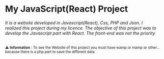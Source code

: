 # My JavaScript(React) Project

###### It is a website developed in Javascript(React), Css, PHP and Json. I realized this project during my licence. The objective of this project was to develop the Javascript part with React. The front-end was not the priority

<sub> :warning: **Information** : To see the Website of this project you must have wamp or mamp or other... because there is a php part to save the different data </sub>
